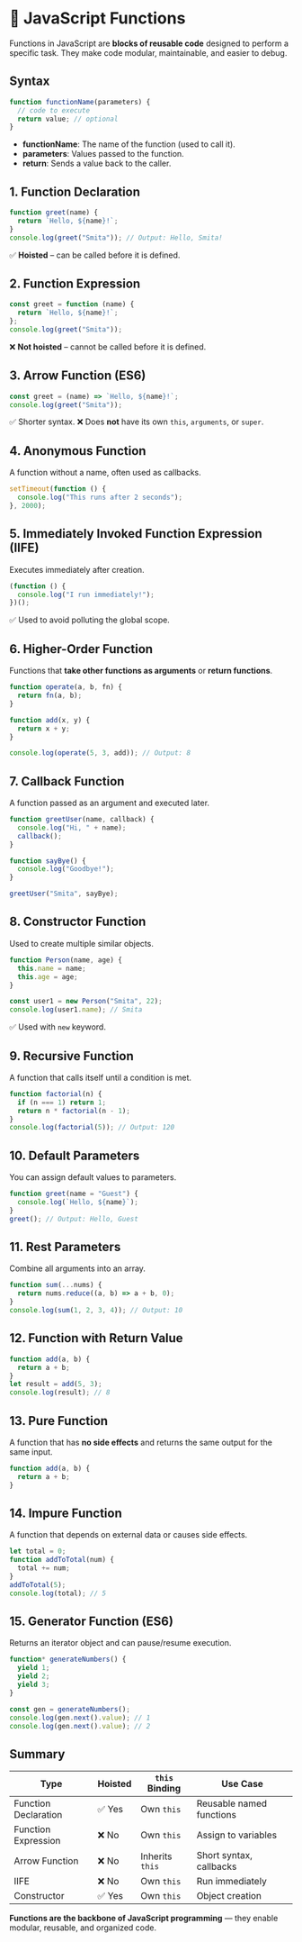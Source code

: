 # 📝 JavaScript Functions

Functions in JavaScript are **blocks of reusable code** designed to perform a specific task. They make code modular, maintainable, and easier to debug.

## Syntax

```javascript
function functionName(parameters) {
  // code to execute
  return value; // optional
}
```

- **functionName**: The name of the function (used to call it).
- **parameters**: Values passed to the function.
- **return**: Sends a value back to the caller.

## 1. Function Declaration

```javascript
function greet(name) {
  return `Hello, ${name}!`;
}
console.log(greet("Smita")); // Output: Hello, Smita!
```

✅ **Hoisted** – can be called before it is defined.

## 2. Function Expression

```javascript
const greet = function (name) {
  return `Hello, ${name}!`;
};
console.log(greet("Smita"));
```

❌ **Not hoisted** – cannot be called before it is defined.

## 3. Arrow Function (ES6)

```javascript
const greet = (name) => `Hello, ${name}!`;
console.log(greet("Smita"));
```

✅ Shorter syntax.
❌ Does **not** have its own `this`, `arguments`, or `super`.

## 4. Anonymous Function

A function without a name, often used as callbacks.

```javascript
setTimeout(function () {
  console.log("This runs after 2 seconds");
}, 2000);
```

## 5. Immediately Invoked Function Expression (IIFE)

Executes immediately after creation.

```javascript
(function () {
  console.log("I run immediately!");
})();
```

✅ Used to avoid polluting the global scope.

## 6. Higher-Order Function

Functions that **take other functions as arguments** or **return functions**.

```javascript
function operate(a, b, fn) {
  return fn(a, b);
}

function add(x, y) {
  return x + y;
}

console.log(operate(5, 3, add)); // Output: 8
```

## 7. Callback Function

A function passed as an argument and executed later.

```javascript
function greetUser(name, callback) {
  console.log("Hi, " + name);
  callback();
}

function sayBye() {
  console.log("Goodbye!");
}

greetUser("Smita", sayBye);
```

## 8. Constructor Function

Used to create multiple similar objects.

```javascript
function Person(name, age) {
  this.name = name;
  this.age = age;
}

const user1 = new Person("Smita", 22);
console.log(user1.name); // Smita
```

✅ Used with `new` keyword.

## 9. Recursive Function

A function that calls itself until a condition is met.

```javascript
function factorial(n) {
  if (n === 1) return 1;
  return n * factorial(n - 1);
}
console.log(factorial(5)); // Output: 120
```

## 10. Default Parameters

You can assign default values to parameters.

```javascript
function greet(name = "Guest") {
  console.log(`Hello, ${name}`);
}
greet(); // Output: Hello, Guest
```

## 11. Rest Parameters

Combine all arguments into an array.

```javascript
function sum(...nums) {
  return nums.reduce((a, b) => a + b, 0);
}
console.log(sum(1, 2, 3, 4)); // Output: 10
```

## 12. Function with Return Value

```javascript
function add(a, b) {
  return a + b;
}
let result = add(5, 3);
console.log(result); // 8
```

## 13. Pure Function

A function that has **no side effects** and returns the same output for the same input.

```javascript
function add(a, b) {
  return a + b;
}
```

## 14. Impure Function

A function that depends on external data or causes side effects.

```javascript
let total = 0;
function addToTotal(num) {
  total += num;
}
addToTotal(5);
console.log(total); // 5
```

## 15. Generator Function (ES6)

Returns an iterator object and can pause/resume execution.

```javascript
function* generateNumbers() {
  yield 1;
  yield 2;
  yield 3;
}

const gen = generateNumbers();
console.log(gen.next().value); // 1
console.log(gen.next().value); // 2
```

## Summary

| Type                 | Hoisted | `this` Binding  | Use Case                 |
| -------------------- | ------- | --------------- | ------------------------ |
| Function Declaration | ✅ Yes  | Own `this`      | Reusable named functions |
| Function Expression  | ❌ No   | Own `this`      | Assign to variables      |
| Arrow Function       | ❌ No   | Inherits `this` | Short syntax, callbacks  |
| IIFE                 | ❌ No   | Own `this`      | Run immediately          |
| Constructor          | ✅ Yes  | Own `this`      | Object creation          |

**Functions are the backbone of JavaScript programming** — they enable modular, reusable, and organized code.
